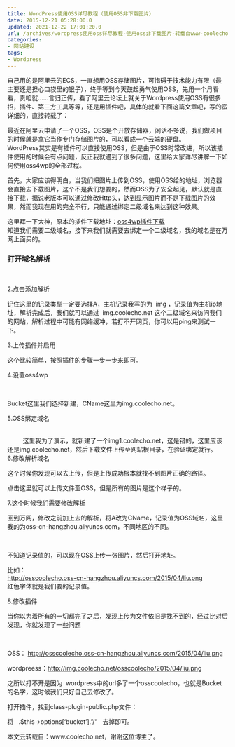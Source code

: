 ```yaml
---
title: WordPress使用OSS详尽教程（使用OSS非下载图片）
date: 2015-12-21 05:28:00.0
updated: 2021-12-22 17:01:20.0
url: /archives/wordpress使用oss详尽教程-使用oss非下载图片-转载自www-coolecho-net
categories: 
- 网站建设
tags: 
- Wordpress
---
```


<p>自己用的是阿里云的ECS，一直想用OSS存储图片，可惜碍于技术能力有限（最主要还是担心口袋里的银子），终于等到今天鼓起勇气使用OSS，先用一个月看看，贵咱就……言归正传，看了阿里云论坛上就关于Wordpress使用OSS有很多招，插件、第三方工具等等，还是用插件吧，具体的就看下面这篇文章吧，写的蛮详细的，直接转载了：</p><p>最近在阿里云申请了一个OSS，OSS是个开放存储器，闲话不多说，我们做项目的时候就是拿它当作专门存储图片的，可以看成一个云端的硬盘。<br />WordPress其实是有插件可以直接使用OSS，但是由于OSS时常改进，所以该插件使用的时候会有点问题，反正我就遇到了很多问题，这里给大家详尽讲解一下如何使用oss4wp的全部过程。</p><p>首先，大家应该得明白，当我们把图片上传到OSS，使用OSS给的地址，浏览器会直接去下载图片，这个不是我们想要的，然而OSS为了安全起见，默认就是直接下载，据说老版本可以通过修改Http头，达到显示图片而不是下载图片的效果，然而我现在用的完全不行，只能通过绑定二级域名来达到这种效果。</p><p>这里拜一下大神，原本的插件下载地址：<a href="http://bbs.aliyun.com/read/119733.html?spm=0.0.0.0.Mxs2NM">oss4wp插件下载</a><br />知道我们需要二级域名，接下来我们就需要去绑定一个二级域名，我的域名是在万网上面买的。</p><h3>打开域名解析</h3><p>&nbsp;</p><p>2.点击添加解析</p><p>记住这里的记录类型一定要选择A，主机记录我写的为  img ，记录值为主机ip地址，解析完成后，我们就可以通过  img.coolecho.net 这个二级域名来访问我们的网站，解析过程中可能有网络缓冲，若打不开网页，你可以用ping来测试一下。</p><p>3.上传插件并启用</p><p>这个比较简单，按照插件的步骤一步一步来即可。</p><p>4.设置oss4wp</p><p>&nbsp;</p><p>Bucket这里我们选择新建，CName这里为img.coolecho.net。</p><p>5.OSS绑定域名</p><p>&nbsp;<br />         这里我为了演示，就新建了一个img1.coolecho.net，这是错的，这里应该还是img.coolecho.net，然后下载文件上传至网站根目录，在验证绑定就行。<br />6.修改解析域名</p><p>这个时候你发现可以去上传，但是上传成功根本就找不到图片正确的路径。</p><p>点击这里就可以上传文件至OSS，但是所有的图片是这个样子的。</p><p>7.这个时候我们需要修改解析</p><p>回到万网，修改之前加上去的解析，将A改为CName，记录值为OSS域名，这里我的为oss-cn-hangzhou.aliyuncs.com，不同地区的不同。</p><p>&nbsp;</p><p>不知道记录值的，可以现在OSS上传一张图片，然后打开地址。</p><p>比如：<br /><a href="http://osscoolecho.oss-cn-hangzhou.aliyuncs.com/2015/04/liu.png">http://osscoolecho.oss-cn-hangzhou.aliyuncs.com/2015/04/liu.png</a><br />红色字体就是我们要的记录值。</p><p>8.修改插件</p><p>当你以为着所有的一切都完了之后，发现上传为文件依旧是找不到的，经过比对后发现，你就发现了一些问题</p><p>&nbsp;</p><p>OSS： <a href="http://osscoolecho.oss-cn-hangzhou.aliyuncs.com/2015/04/liu.png">http://osscoolecho.oss-cn-hangzhou.aliyuncs.com/2015/04/liu.png</a></p><p>wordpreess：<a href="http://img.coolecho.net/osscoolecho/2015/04/liu.png">http://img.coolecho.net/osscoolecho/2015/04/liu.png</a></p><p>之所以打不开是因为  wordpress中的url多了一个osscoolecho，也就是Bucket的名字，这时候我们只好自己去修改了。</p><p>打开插件，找到class-plugin-public.php文件：</p><p>将   .$this-&gt;options[‘bucket’].”/”   去掉即可。</p><p>本文云转载自：www.coolecho.net，谢谢这位博主了。</p>